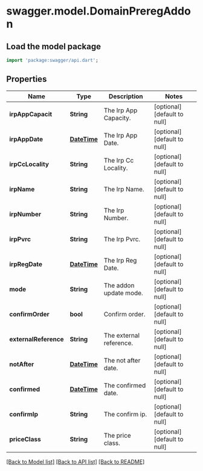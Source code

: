 # swagger.model.DomainPreregAddon

## Load the model package
```dart
import 'package:swagger/api.dart';
```

## Properties
Name | Type | Description | Notes
------------ | ------------- | ------------- | -------------
**irpAppCapacit** | **String** | The Irp App Capacity. | [optional] [default to null]
**irpAppDate** | [**DateTime**](DateTime.md) | The Irp App Date. | [optional] [default to null]
**irpCcLocality** | **String** | The Irp Cc Locality. | [optional] [default to null]
**irpName** | **String** | The Irp Name. | [optional] [default to null]
**irpNumber** | **String** | The Irp Number. | [optional] [default to null]
**irpPvrc** | **String** | The Irp Pvrc. | [optional] [default to null]
**irpRegDate** | [**DateTime**](DateTime.md) | The Irp Reg Date. | [optional] [default to null]
**mode** | **String** | The addon update mode. | [optional] [default to null]
**confirmOrder** | **bool** | Confirm order. | [optional] [default to null]
**externalReference** | **String** | The external reference. | [optional] [default to null]
**notAfter** | [**DateTime**](DateTime.md) | The not after date. | [optional] [default to null]
**confirmed** | [**DateTime**](DateTime.md) | The confirmed date. | [optional] [default to null]
**confirmIp** | **String** | The confirm ip. | [optional] [default to null]
**priceClass** | **String** | The price class. | [optional] [default to null]

[[Back to Model list]](../README.md#documentation-for-models) [[Back to API list]](../README.md#documentation-for-api-endpoints) [[Back to README]](../README.md)


